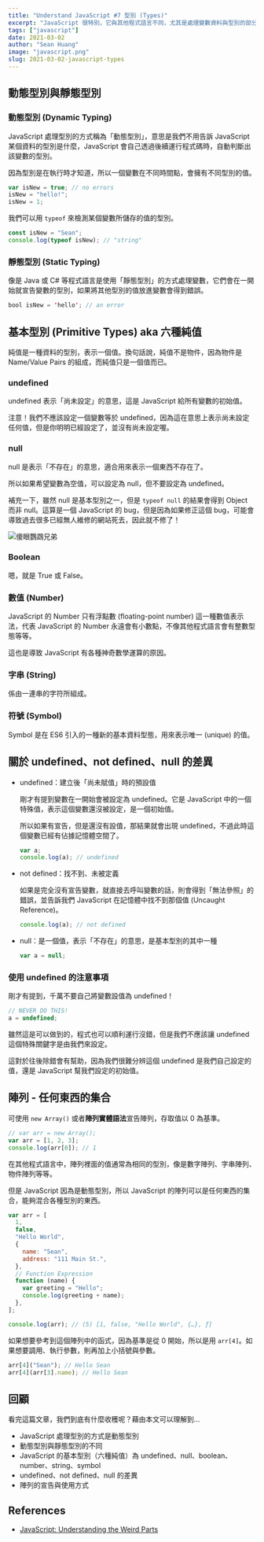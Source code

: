 ```yaml
---
title: "Understand JavaScript #7 型別 (Types)"
excerpt: "JavaScript 很特別，它與其他程式語言不同，尤其是處理變數資料與型別的部分。本文主要內容為「型別」的相關知識，包含動態型別、純值、陣列，至於物件則會紀錄在其他筆記中。"
tags: ["javascript"]
date: 2021-03-02
author: "Sean Huang"
image: "javascript.png"
slug: 2021-03-02-javascript-types
---
```


## 動態型別與靜態型別

### 動態型別 (Dynamic Typing)

JavaScript 處理型別的方式稱為「動態型別」，意思是我們不用告訴 JavaScript 某個資料的型別是什麼，JavaScript 會自己透過後續運行程式碼時，自動判斷出該變數的型別。

因為型別是在執行時才知道，所以一個變數在不同時間點，會擁有不同型別的值。

```javascript
var isNew = true; // no errors
isNew = "hello!";
isNew = 1;
```

我們可以用 `typeof` 來檢測某個變數所儲存的值的型別。

```javascript
const isNew = "Sean";
console.log(typeof isNew); // "string"
```

### 靜態型別 (Static Typing)

像是 Java 或 C# 等程式語言是使用「靜態型別」的方式處理變數，它們會在一開始就宣告變數的型別，如果將其他型別的值放進變數會得到錯誤。

```java
bool isNew = 'hello'; // an error
```

## 基本型別 (Primitive Types) aka 六種純值

純值是一種資料的型別，表示一個值。換句話說，純值不是物件，因為物件是 Name/Value Pairs 的組成，而純值只是一個值而已。

### undefined

undefined 表示「尚未設定」的意思，這是 JavaScript 給所有變數的初始值。

注意！我們不應該設定一個變數等於 undefined，因為這在意思上表示尚未設定任何值，但是你明明已經設定了，並沒有尚未設定喔。

### null

null 是表示「不存在」的意思，適合用來表示一個東西不存在了。

所以如果希望變數為空值，可以設定為 null，但不要設定為 undefined。

補充一下，雖然 null 是基本型別之一，但是 `typeof null` 的結果會得到 Object 而非 null。這算是一個 JavaScript 的 bug，但是因為如果修正這個 bug，可能會導致過去很多已經無人維修的網站死去，因此就不修了！

![傻眼鸚鵡兄弟](https://i.imgur.com/c8Nt4IY.png)

### Boolean

嗯，就是 True 或 False。

### 數值 (Number)

JavaScript 的 Number 只有浮點數 (floating-point number) 這一種數值表示法，代表 JavaScript 的 Number 永遠會有小數點，不像其他程式語言會有整數型態等等。

這也是導致 JavaScript 有各種神奇數學運算的原因。

### 字串 (String)

係由一連串的字符所組成。

### 符號 (Symbol)

Symbol 是在 ES6 引入的一種新的基本資料型態，用來表示唯一 (unique) 的值。

## 關於 undefined、not defined、null 的差異

- undefined：建立後「尚未賦值」時的預設值

  剛才有提到變數在一開始會被設定為 undefined。它是 JavaScript 中的一個特殊值，表示這個變數還沒被設定，是一個初始值。

  所以如果有宣告，但是還沒有設值，那結果就會出現 undefined，不過此時這個變數已經有佔據記憶體空間了。

  ```javascript
  var a;
  console.log(a); // undefined
  ```

- not defined：找不到、未被定義

  如果是完全沒有宣告變數，就直接去呼叫變數的話，則會得到「無法參照」的錯誤，並告訴我們 JavaScript 在記憶體中找不到那個值 (Uncaught Reference)。

  ```javascript
  console.log(a); // not defined
  ```

- null：是一個值，表示「不存在」的意思，是基本型別的其中一種

  ```javascript
  var a = null;
  ```

### 使用 undefined 的注意事項

剛才有提到，千萬不要自己將變數設值為 undefined！

```javascript
// NEVER DO THIS!
a = undefined;
```

雖然這是可以做到的，程式也可以順利運行沒錯，但是我們不應該讓 undefined 這個特殊關鍵字是由我們來設定。

這對於往後除錯會有幫助，因為我們很難分辨這個 undefined 是我們自己設定的值，還是 JavaScript 幫我們設定的初始值。

## 陣列 - 任何東西的集合

可使用 `new Array()` 或者**陣列實體語法**宣告陣列，存取值以 0 為基準。

```javascript
// var arr = new Array();
var arr = [1, 2, 3];
console.log(arr[0]); // 1
```

在其他程式語言中，陣列裡面的值通常為相同的型別，像是數字陣列、字串陣列、物件陣列等等。

但是 JavaScript 因為是動態型別，所以 JavaScript 的陣列可以是任何東西的集合，能夠混合各種型別的東西。

```javascript
var arr = [
  1,
  false,
  "Hello World",
  {
    name: "Sean",
    address: "111 Main St.",
  },
  // Function Expression
  function (name) {
    var greeting = "Hello";
    console.log(greeting + name);
  },
];

console.log(arr); // (5) [1, false, "Hello World", {…}, ƒ]
```

如果想要參考到這個陣列中的函式，因為基準是從 0 開始，所以是用 `arr[4]`。如果想要調用、執行參數，則再加上小括號與參數。

```javascript
arr[4]("Sean"); // Hello Sean
arr[4](arr[3].name); // Hello Sean
```

## 回顧

看完這篇文章，我們到底有什麼收穫呢？藉由本文可以理解到…

- JavaScript 處理型別的方式是動態型別
- 動態型別與靜態型別的不同
- JavaScript 的基本型別（六種純值）為 undefined、null、boolean、number、string、symbol
- undefined、not defined、null 的差異
- 陣列的宣告與使用方式

## References

- [JavaScript: Understanding the Weird Parts](https://www.udemy.com/course/understand-javascript/)
